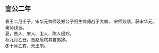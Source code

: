 ## 宣公二年
春王二月壬子，宋华元帅师及郑公子归生帅师战于大棘，
宋师败绩，获宋华元。  
秦师伐晋。  
夏，晋人、宋人、卫人、陈人侵郑。  
秋九月乙丑，晋赵盾弑其君夷獆。  
冬十月乙亥，天王崩。  

